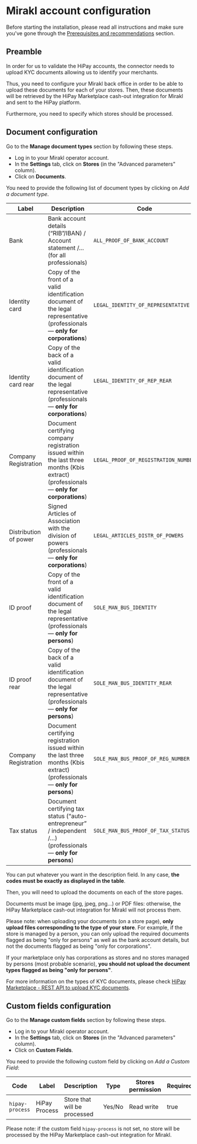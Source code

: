 # Mirakl account configuration

Before starting the installation, please read all instructions and make sure you've gone through the [Prerequisites and recommendations](/doc/hipay-marketplace-cashout-mirakl-integration/#prerequisites-and-recommendations) section.
 
## Preamble

In order for us to validate the HiPay accounts, the connector needs to upload KYC documents allowing us to identify your merchants.

Thus, you need to configure your Mirakl back office in order to be able to upload these documents for each of your stores. Then, these documents will be retrieved by the HiPay Marketplace cash-out integration for Mirakl and sent to the HiPay platform.

Furthermore, you need to specify which stores should be processed.

## Document configuration

Go to the **Manage document types** section by following these steps.

- Log in to your Mirakl operator account.
- In the **Settings** tab, click on **Stores** (in the "Advanced parameters" column).
- Click on **Documents**.

You need to provide the following list of document types by clicking on *Add a document type*.

| Label | Description | Code | 
|-------|-------|------|
| Bank | Bank account details (“RIB”/IBAN) / Account statement /… (for all professionals) | `ALL_PROOF_OF_BANK_ACCOUNT` |
| Identity card | Copy of the front of a valid identification document of the legal representative (professionals — **only for corporations**) | `LEGAL_IDENTITY_OF_REPRESENTATIVE` | 
| Identity card rear | Copy of the back of a valid identification document of the legal representative (professionals — **only for corporations**) | `LEGAL_IDENTITY_OF_REP_REAR` | 
| Company Registration | Document certifying company registration issued within the last three months (Kbis extract) (professionals — **only for corporations**) | `LEGAL_PROOF_OF_REGISTRATION_NUMBER` | 
| Distribution of power | Signed Articles of Association with the division of powers (professionals — **only for corporations**)| `LEGAL_ARTICLES_DISTR_OF_POWERS` |  
| ID proof | Copy of the front of a valid identification document of the legal representative (professionals — **only for persons**) | `SOLE_MAN_BUS_IDENTITY` |  
| ID proof rear | Copy of the back of a valid identification document of the legal representative (professionals — **only for persons**) | `SOLE_MAN_BUS_IDENTITY_REAR` |  
| Company Registration  | Document certifying registration issued within the last three months (Kbis extract) (professionals — **only for persons**)  | `SOLE_MAN_BUS_PROOF_OF_REG_NUMBER` |  
| Tax status | Document certifying tax status (“auto-entrepreneur” / independent /…) (professionals — **only for persons**) | `SOLE_MAN_BUS_PROOF_OF_TAX_STATUS` |  

You can put whatever you want in the description field. In any case, **the codes must be exactly as displayed in the table**.

Then, you will need to upload the documents on each of the store pages.

Documents must be image (jpg, jpeg, png...) or PDF files: otherwise, the HiPay Marketplace cash-out integration for Mirakl will not process them.

Please note: when uploading your documents (on a store page), **only upload files corresponding to the type of your store**. For example, if the store is managed by a person, you can only upload the required documents flagged as being "only for persons" as well as the bank account details, but not the documents flagged as being "only for corporations".

If your marketplace only has corporations as stores and no stores managed by persons (most probable scenario), **you should not upload the document types flagged as being "only for persons"**.

For more information on the types of KYC documents, please check <a href="/getting-started/platform-hipay-marketplace/upload_kyc_doc/" target="_blank">HiPay Marketplace - REST API to upload KYC documents</a>.

## Custom fields configuration

Go to the **Manage custom fields** section by following these steps.

- Log in to your Mirakl operator account.
- In the **Settings** tab, click on **Stores** (in the "Advanced parameters" column).
- Click on **Custom Fields**.

You need to provide the following custom field by clicking on *Add a Custom Field*:

| Code | Label | Description | Type | Stores permission | Required | Default Value |
|-------|-------|------|------|------|------|------|
| `hipay-process` | HiPay Process | Store that will be processed | Yes/No | Read write | true | Yes |

Please note: if the custom field `hipay-process` is not set, no store will be processed by the HiPay Marketplace cash-out integration for Mirakl.
